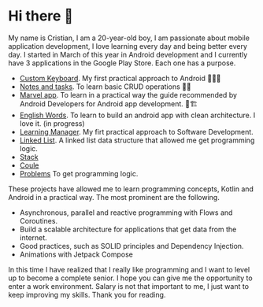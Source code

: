 # Hi there 👋

My name is Cristian, I am a 20-year-old boy, I am passionate about mobile application development,
I love learning every day and being better every day. I started in March of this year in Android development
and I currently have 3 applications in the Google Play Store. Each one has a purpose.

- [Custom Keyboard](https://play.google.com/store/apps/details?id=com.chrrissoft.tecladopersonalizado). My first practical approach to Android 👩‍💻💚
- [Notes and tasks](https://play.google.com/store/apps/details?id=com.chrrissoft.simpletodolist). To learn basic CRUD operations 💾📗
- [Marvel app](https://github.com/chrrissoft/android_app_architecture). To learn in a practical way the guide recommended by Android Developers for Android app development. 👷🏗️
- [English Words](https://github.com/chrrissoft/english_words). To learn to build an android app with clean architecture. I love it. (in progress)
- [Learning Manager](https://play.google.com/store/apps/details?id=com.chrrissoft.learning_manager). My firt practical approach to Software Development.
- [Linked List](https://github.com/chrrissoft/LinkedList). A linked list data structure that allowed me get programming logic.
- [Stack](https://github.com/chrrissoft/Stack)
- [Coule](https://github.com/chrrissoft/Coule)
- [Problems](https://github.com/chrrissoft/Problems) To get programming logic.

These projects have allowed me to learn programming concepts, Kotlin and Android in a practical way. The most prominent are the following.

- Asynchronous, parallel and reactive programming with Flows and Coroutines.
- Build a scalable architecture for applications that get data from the internet.
- Good practices, such as SOLID principles and Dependency Injection.
- Animations with Jetpack Compose

In this time I have realized that I really like programming and I want to level up to become a complete senior.
I hope you can give me the opportunity to enter a work environment. Salary is not that important to me, I just want
to keep improving my skills. Thank you for reading.
